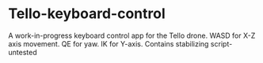 # Tello-keyboard-control

A work-in-progress keyboard control app for the Tello drone. 
WASD for X-Z axis movement.
QE for yaw.
IK for Y-axis.
Contains stabilizing script-untested
